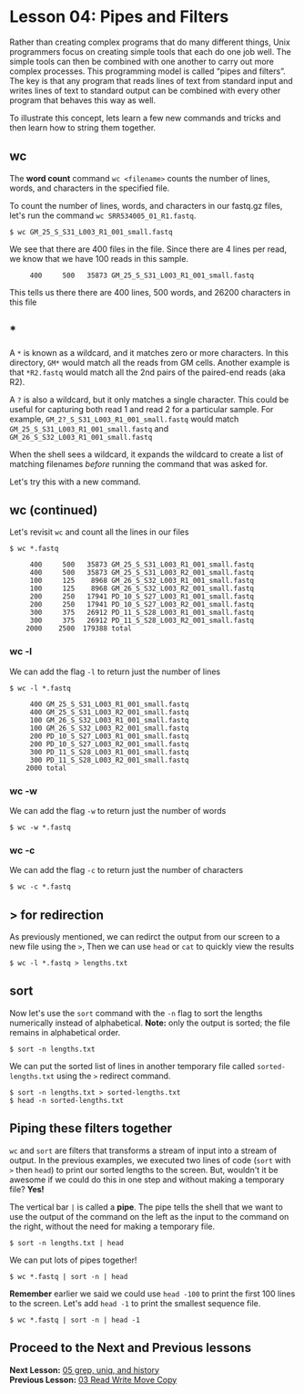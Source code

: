 # Lesson 04: Pipes and Filters

Rather than creating complex programs that do many different things, Unix programmers focus on creating simple tools that each do one job well. The simple tools can then be combined with one another to carry out more complex processes. This programming model is called “pipes and filters”. The key is that any program that reads lines of text from standard input and writes lines of text to standard output can be combined with every other program that behaves this way as well. 

To illustrate this concept, lets learn a few new commands and tricks and then learn how to string them together.

## wc

The **word count** command  `wc <filename>` counts the number of lines, words, and characters in the specified file.

To count the number of lines, words, and characters in our fastq.gz files, let's run the  command `wc SRR534005_01_R1.fastq`.

~~~ {.bash}
$ wc GM_25_S_S31_L003_R1_001_small.fastq
~~~
We see that there are 400 files in the file. Since there are 4 lines per read, we know that we have 100 reads in this sample.

~~~ {.output}
     400     500   35873 GM_25_S_S31_L003_R1_001_small.fastq
~~~

This tells us there there are 400 lines, 500 words, and 26200 characters in this file

## * 
A `*` is known as a wildcard, and it matches zero or more characters. In this directory, `GM*` would match all the reads from GM cells. Another example is that `*R2.fastq` would match all the 2nd pairs of the paired-end reads (aka R2).

A `?` is also a wildcard, but it only matches a single character. This could be useful for capturing both read 1 and read 2 for a particular sample. For example,  `GM_2?_S_S31_L003_R1_001_small.fastq` would match `GM_25_S_S31_L003_R1_001_small.fastq` and `GM_26_S_S32_L003_R1_001_small.fastq`

When the shell sees a wildcard, it expands the wildcard to create a list of matching filenames *before* running the command that was asked for. 

Let's try this with a new command.

## wc (continued)

Let's revisit `wc` and count all the lines in our files

~~~ {.bash}
$ wc *.fastq
~~~

~~~ {.output}
     400     500   35873 GM_25_S_S31_L003_R1_001_small.fastq
     400     500   35873 GM_25_S_S31_L003_R2_001_small.fastq
     100     125    8968 GM_26_S_S32_L003_R1_001_small.fastq
     100     125    8968 GM_26_S_S32_L003_R2_001_small.fastq
     200     250   17941 PD_10_S_S27_L003_R1_001_small.fastq
     200     250   17941 PD_10_S_S27_L003_R2_001_small.fastq
     300     375   26912 PD_11_S_S28_L003_R1_001_small.fastq
     300     375   26912 PD_11_S_S28_L003_R2_001_small.fastq
    2000    2500  179388 total
~~~

### wc -l 

We can add the flag `-l` to return just the number of lines

~~~ {.bash}
$ wc -l *.fastq
~~~

~~~ {.output}
     400 GM_25_S_S31_L003_R1_001_small.fastq
     400 GM_25_S_S31_L003_R2_001_small.fastq
     100 GM_26_S_S32_L003_R1_001_small.fastq
     100 GM_26_S_S32_L003_R2_001_small.fastq
     200 PD_10_S_S27_L003_R1_001_small.fastq
     200 PD_10_S_S27_L003_R2_001_small.fastq
     300 PD_11_S_S28_L003_R1_001_small.fastq
     300 PD_11_S_S28_L003_R2_001_small.fastq
    2000 total
~~~

### wc -w 

We can add the flag `-w` to return just the number of words

~~~ {.bash}
$ wc -w *.fastq
~~~

### wc -c 

We can add the flag `-c` to return just the number of characters

~~~ {.bash}
$ wc -c *.fastq
~~~

## > for redirection

As previously mentioned, we can redirct the output from our screen to a new file using the `>`, Then we can use `head` or `cat` to quickly view the results

~~~ {.bash}
$ wc -l *.fastq > lengths.txt
~~~

## sort

Now let's use the `sort` command with the `-n` flag to sort the lengths numerically instead of alphabetical. **Note:** only the output is sorted; the file remains in alphabetical order.

~~~ {.bash}
$ sort -n lengths.txt
~~~

We can put the sorted list of lines in another temporary file called `sorted-lengths.txt`
using the `>` redirect command. 

~~~ {.bash}
$ sort -n lengths.txt > sorted-lengths.txt
$ head -n sorted-lengths.txt
~~~

## Piping these filters together

`wc` and `sort` are filters that transforms a stream of input into a stream of output. In the previous examples, we executed two lines of code (`sort` with `>` then `head`) to print our sorted lengths to the screen. But, wouldn't it be awesome if we could do this in one step and without making a temporary file? **Yes!**

The vertical bar `|` is called a **pipe**. The pipe tells the shell that we want to use
the output of the command on the left as the input to the command on the right, without the need for making a temporary file.

~~~ {.bash}
$ sort -n lengths.txt | head
~~~

We can put lots of pipes together!

~~~ {.bash}
$ wc *.fastq | sort -n | head
~~~

**Remember** earlier we said we could use `head -100` to print the first 100 lines to the screen. Let's add `head -1` to print the smallest sequence file.

~~~ {.bash}
$ wc *.fastq | sort -n | head -1
~~~


## Proceed to the Next and Previous lessons
**Next Lesson:** [05 grep, uniq, and history](https://github.com/raynamharris/Shell_Intro_for_Transcriptomics/blob/master/lessons/05_FindingThings.md)     
**Previous Lesson:** [03 Read Write Move Copy](https://github.com/raynamharris/Shell_Intro_for_Transcriptomics/blob/master/lessons/03_ReadWriteMoveCopy.md)